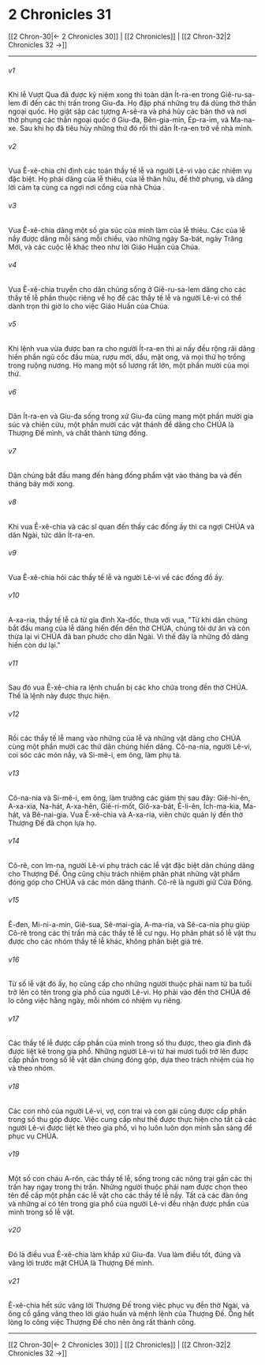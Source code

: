 # 2 Chronicles 31

[[2 Chron-30|← 2 Chronicles 30]] | [[2 Chronicles]] | [[2 Chron-32|2 Chronicles 32 →]]
***



###### v1 
Khi lễ Vượt Qua đã được kỷ niệm xong thì toàn dân Ít-ra-en trong Giê-ru-sa-lem đi đến các thị trấn trong Giu-đa. Họ đập phá những trụ đá dùng thờ thần ngoại quốc. Họ giật sập các tượng A-sê-ra và phá hủy các bàn thờ và nơi thờ phụng các thần ngoại quốc ở Giu-đa, Bên-gia-min, Ép-ra-im, và Ma-na-xe. Sau khi họ đã tiêu hủy những thứ đó rồi thì dân Ít-ra-en trở về nhà mình. 

###### v2 
Vua Ê-xê-chia chỉ định các toán thầy tế lễ và người Lê-vi vào các nhiệm vụ đặc biệt. Họ phải dâng của lễ thiêu, của lễ thân hữu, để thờ phụng, và dâng lời cảm tạ cùng ca ngợi nơi cổng của nhà Chúa . 

###### v3 
Vua Ê-xê-chia dâng một số gia súc của mình làm của lễ thiêu. Các của lễ nầy được dâng mỗi sáng mỗi chiều, vào những ngày Sa-bát, ngày Trăng Mới, và các cuộc lễ khác theo như lời Giáo Huấn của Chúa. 

###### v4 
Vua Ê-xê-chia truyền cho dân chúng sống ở Giê-ru-sa-lem dâng cho các thầy tế lễ phần thuộc riêng về họ để các thầy tế lễ và người Lê-vi có thể dành trọn thì giờ lo cho việc Giáo Huấn của Chúa. 

###### v5 
Khi lệnh vua vừa được ban ra cho người Ít-ra-en thì ai nấy đều rộng rãi dâng hiến phần ngũ cốc đầu mùa, rượu mới, dầu, mật ong, và mọi thứ họ trồng trong ruộng nương. Họ mang một số lương rất lớn, một phần mười của mọi thứ. 

###### v6 
Dân Ít-ra-en và Giu-đa sống trong xứ Giu-đa cũng mang một phần mười gia súc và chiên cừu, một phần mười các vật thánh để dâng cho CHÚA là Thượng Đế mình, và chất thành từng đống. 

###### v7 
Dân chúng bắt đầu mang đến hàng đống phẩm vật vào tháng ba và đến tháng bảy mới xong. 

###### v8 
Khi vua Ê-xê-chia và các sĩ quan đến thấy các đống ấy thì ca ngợi CHÚA và dân Ngài, tức dân Ít-ra-en. 

###### v9 
Vua Ê-xê-chia hỏi các thầy tế lễ và người Lê-vi về các đống đồ ấy. 

###### v10 
A-xa-ria, thầy tế lễ cả từ gia đình Xa-đốc, thưa với vua, "Từ khi dân chúng bắt đầu mang của lễ dâng hiến đến đền thờ CHÚA, chúng tôi dư ăn và còn thừa lại vì CHÚA đã ban phước cho dân Ngài. Vì thế đây là những đồ dâng hiến còn dư lại." 

###### v11 
Sau đó vua Ê-xê-chia ra lệnh chuẩn bị các kho chứa trong đền thờ CHÚA. Thế là lệnh này được thực hiện. 

###### v12 
Rồi các thầy tế lễ mang vào những của lễ và những vật dâng cho CHÚA cùng một phần mười các thứ dân chúng hiến dâng. Cô-na-nia, người Lê-vi, coi sóc các món nầy, và Si-mê-i, em ông, làm phụ tá. 

###### v13 
Cô-na-nia và Si-mê-i, em ông, làm trưởng các giám thị sau đây: Giê-hi-ên, A-xa-xia, Na-hát, A-xa-hên, Giê-ri-mốt, Giô-xa-bát, Ê-li-ên, Ích-ma-kia, Ma-hát, và Bê-nai-gia. Vua Ê-xê-chia và A-xa-ria, viên chức quản lý đền thờ Thượng Đế đã chọn lựa họ. 

###### v14 
Cô-rê, con Im-na, người Lê-vi phụ trách các lễ vật đặc biệt dân chúng dâng cho Thượng Đế. Ông cũng chịu trách nhiệm phân phát những vật phẩm đóng góp cho CHÚA và các món dâng thánh. Cô-rê là người giữ Cửa Đông. 

###### v15 
Ê-đen, Mi-ni-a-min, Giê-sua, Sê-mai-gia, A-ma-ria, và Sê-ca-nia phụ giúp Cô-rê trong các thị trấn mà các thầy tế lễ cư ngụ. Họ phân phát số lễ vật thu được cho các nhóm thầy tế lễ khác, không phân biệt già trẻ. 

###### v16 
Từ số lễ vật đó ấy, họ cũng cấp cho những người thuộc phái nam từ ba tuổi trở lên có tên trong gia phổ của người Lê-vi. Họ phải vào đền thờ CHÚA để lo công việc hằng ngày, mỗi nhóm có nhiệm vụ riêng. 

###### v17 
Các thầy tế lễ được cấp phần của mình trong số thu được, theo gia đình đã được liệt kê trong gia phổ. Những người Lê-vi từ hai mươi tuổi trở lên được cấp phần trong số lễ vật dân chúng đóng góp, dựa theo trách nhiệm của họ và theo nhóm. 

###### v18 
Các con nhỏ của người Lê-vi, vợ, con trai và con gái cũng được cấp phần trong số thu góp được. Việc cung cấp như thế được thực hiện cho tất cả các người Lê-vi được liệt kê theo gia phổ, vì họ luôn luôn dọn mình sẵn sàng để phục vụ CHÚA. 

###### v19 
Một số con cháu A-rôn, các thầy tế lễ, sống trong các nông trại gần các thị trấn hay ngay trong thị trấn. Những người thuộc phái nam được chọn theo tên để cấp một phần các lễ vật cho các thầy tế lễ nầy. Tất cả các đàn ông và những ai có tên trong gia phổ của người Lê-vi đều nhận được phần của mình trong số lễ vật. 

###### v20 
Đó là điều vua Ê-xê-chia làm khắp xứ Giu-đa. Vua làm điều tốt, đúng và vâng lời trước mặt CHÚA là Thượng Đế mình. 

###### v21 
Ê-xê-chia hết sức vâng lời Thượng Đế trong việc phục vụ đền thờ Ngài, và ông cố gắng vâng theo lời giáo huấn và mệnh lệnh của Thượng Đế. Ông hết lòng lo công việc Thượng Đế cho nên ông rất thành công.

***
[[2 Chron-30|← 2 Chronicles 30]] | [[2 Chronicles]] | [[2 Chron-32|2 Chronicles 32 →]]
